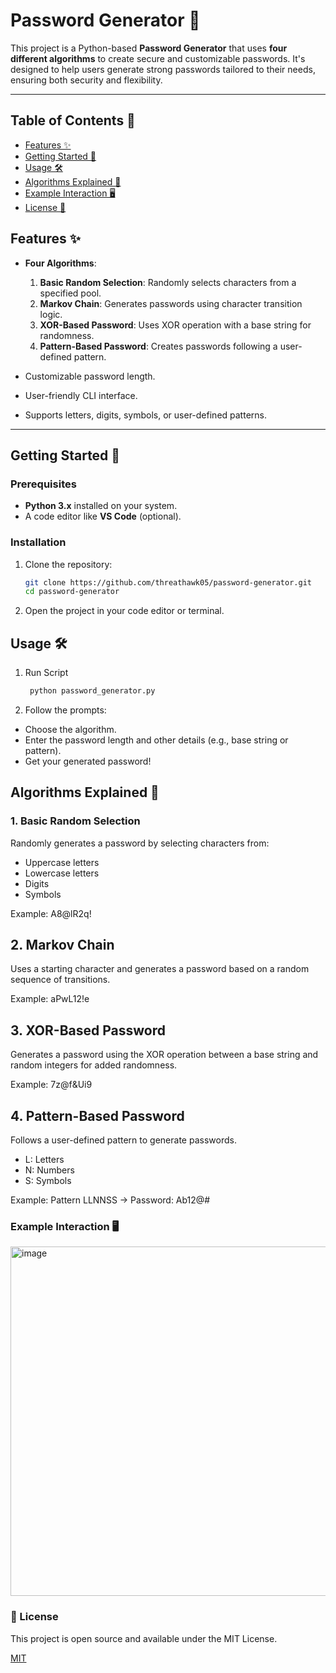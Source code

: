 # Password Generator 🔐

This project is a Python-based **Password Generator** that uses **four different algorithms** to create secure and customizable passwords. It's designed to help users generate strong passwords tailored to their needs, ensuring both security and flexibility.

---
## Table of Contents 📖
- [Features ✨](#features✨)
- [Getting Started 🚀](#getting-started🚀)
- [Usage 🛠️](#usage-🛠️)
- [Algorithms Explained 🧠](#algorithms-explained🧠)
- [Example Interaction 🖥️](#example-interaction🖥️)
- [License 📝](#license📝)


## Features ✨

- **Four Algorithms**:
  1. **Basic Random Selection**: Randomly selects characters from a specified pool.
  2. **Markov Chain**: Generates passwords using character transition logic.
  3. **XOR-Based Password**: Uses XOR operation with a base string for randomness.
  4. **Pattern-Based Password**: Creates passwords following a user-defined pattern.

- Customizable password length.
- User-friendly CLI interface.
- Supports letters, digits, symbols, or user-defined patterns.

---

## Getting Started 🚀

### Prerequisites
- **Python 3.x** installed on your system.
- A code editor like **VS Code** (optional).

### Installation
1. Clone the repository:
   ```bash
   git clone https://github.com/threathawk05/password-generator.git
   cd password-generator
   ```

2. Open the project in your code editor or terminal.

## Usage 🛠️
1. Run Script
    ```bash
     python password_generator.py
   ```

2. Follow the prompts:

- Choose the algorithm.
- Enter the password length and other details (e.g., base string or pattern).
- Get your generated password!

## Algorithms Explained 🧠

### 1. Basic Random Selection
  Randomly generates a password by selecting characters from:

- Uppercase letters
- Lowercase letters
- Digits
- Symbols

Example: A8@lR2q!

## 2. Markov Chain
Uses a starting character and generates a password based on a random sequence of transitions.

Example: aPwL12!e

## 3. XOR-Based Password
Generates a password using the XOR operation between a base string and random integers for added randomness.

Example: 7z@f&Ui9

## 4. Pattern-Based Password
Follows a user-defined pattern to generate passwords.

- L: Letters
- N: Numbers
- S: Symbols
  
Example: Pattern LLNNSS → Password: Ab12@#

### Example Interaction 🖥️
<img width="559" alt="image" src="https://github.com/user-attachments/assets/56c42a67-a93f-437b-96b0-b82ad477fc45">

### 📝 License
This project is open source and available under the MIT License.

[MIT](https://choosealicense.com/licenses/mit/)




